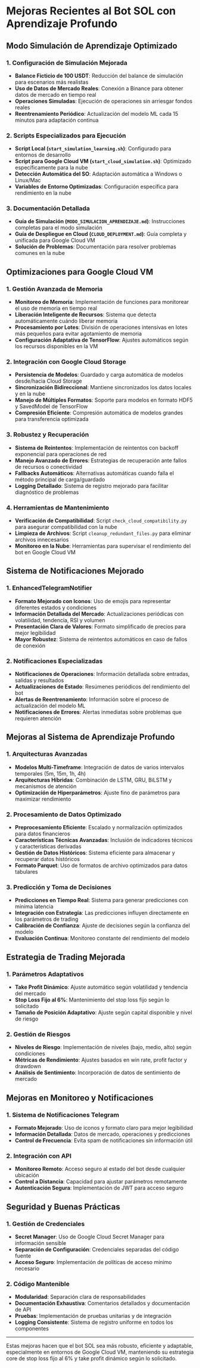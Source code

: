 # Mejoras Recientes al Bot SOL con Aprendizaje Profundo

## Modo Simulación de Aprendizaje Optimizado

### 1. Configuración de Simulación Mejorada
- **Balance Ficticio de 100 USDT**: Reducción del balance de simulación para escenarios más realistas
- **Uso de Datos de Mercado Reales**: Conexión a Binance para obtener datos de mercado en tiempo real
- **Operaciones Simuladas**: Ejecución de operaciones sin arriesgar fondos reales
- **Reentrenamiento Periódico**: Actualización del modelo ML cada 15 minutos para adaptación continua

### 2. Scripts Especializados para Ejecución
- **Script Local (`start_simulation_learning.sh`)**: Configurado para entornos de desarrollo
- **Script para Google Cloud VM (`start_cloud_simulation.sh`)**: Optimizado específicamente para la nube
- **Detección Automática del SO**: Adaptación automática a Windows o Linux/Mac
- **Variables de Entorno Optimizadas**: Configuración específica para rendimiento en la nube

### 3. Documentación Detallada
- **Guía de Simulación (`MODO_SIMULACION_APRENDIZAJE.md`)**: Instrucciones completas para el modo simulación
- **Guía de Despliegue en Cloud (`CLOUD_DEPLOYMENT.md`)**: Guía completa y unificada para Google Cloud VM
- **Solución de Problemas**: Documentación para resolver problemas comunes en la nube

## Optimizaciones para Google Cloud VM

### 1. Gestión Avanzada de Memoria
- **Monitoreo de Memoria**: Implementación de funciones para monitorear el uso de memoria en tiempo real
- **Liberación Inteligente de Recursos**: Sistema que detecta automáticamente cuándo liberar memoria
- **Procesamiento por Lotes**: División de operaciones intensivas en lotes más pequeños para evitar agotamiento de memoria
- **Configuración Adaptativa de TensorFlow**: Ajustes automáticos según los recursos disponibles en la VM

### 2. Integración con Google Cloud Storage
- **Persistencia de Modelos**: Guardado y carga automática de modelos desde/hacia Cloud Storage
- **Sincronización Bidireccional**: Mantiene sincronizados los datos locales y en la nube
- **Manejo de Múltiples Formatos**: Soporte para modelos en formato HDF5 y SavedModel de TensorFlow
- **Compresión Eficiente**: Compresión automática de modelos grandes para transferencia optimizada

### 3. Robustez y Recuperación
- **Sistema de Reintentos**: Implementación de reintentos con backoff exponencial para operaciones de red
- **Manejo Avanzado de Errores**: Estrategias de recuperación ante fallos de recursos o conectividad
- **Fallbacks Automáticos**: Alternativas automáticas cuando falla el método principal de carga/guardado
- **Logging Detallado**: Sistema de registro mejorado para facilitar diagnóstico de problemas

### 4. Herramientas de Mantenimiento
- **Verificación de Compatibilidad**: Script `check_cloud_compatibility.py` para asegurar compatibilidad con la nube
- **Limpieza de Archivos**: Script `cleanup_redundant_files.py` para eliminar archivos innecesarios
- **Monitoreo en la Nube**: Herramientas para supervisar el rendimiento del bot en Google Cloud VM

## Sistema de Notificaciones Mejorado

### 1. EnhancedTelegramNotifier
- **Formato Mejorado con Iconos**: Uso de emojis para representar diferentes estados y condiciones
- **Información Detallada del Mercado**: Actualizaciones periódicas con volatilidad, tendencia, RSI y volumen
- **Presentación Clara de Valores**: Formato simplificado de precios para mejor legibilidad
- **Mayor Robustez**: Sistema de reintentos automáticos en caso de fallos de conexión

### 2. Notificaciones Especializadas
- **Notificaciones de Operaciones**: Información detallada sobre entradas, salidas y resultados
- **Actualizaciones de Estado**: Resúmenes periódicos del rendimiento del bot
- **Alertas de Reentrenamiento**: Información sobre el proceso de actualización del modelo ML
- **Notificaciones de Errores**: Alertas inmediatas sobre problemas que requieren atención

## Mejoras al Sistema de Aprendizaje Profundo

### 1. Arquitecturas Avanzadas
- **Modelos Multi-Timeframe**: Integración de datos de varios intervalos temporales (5m, 15m, 1h, 4h)
- **Arquitecturas Híbridas**: Combinación de LSTM, GRU, BiLSTM y mecanismos de atención
- **Optimización de Hiperparámetros**: Ajuste fino de parámetros para maximizar rendimiento

### 2. Procesamiento de Datos Optimizado
- **Preprocesamiento Eficiente**: Escalado y normalización optimizados para datos financieros
- **Características Técnicas Avanzadas**: Inclusión de indicadores técnicos y características derivadas
- **Gestión de Datos Históricos**: Sistema eficiente para almacenar y recuperar datos históricos
- **Formato Parquet**: Uso de formatos de archivo optimizados para datos tabulares

### 3. Predicción y Toma de Decisiones
- **Predicciones en Tiempo Real**: Sistema para generar predicciones con mínima latencia
- **Integración con Estrategia**: Las predicciones influyen directamente en los parámetros de trading
- **Calibración de Confianza**: Ajuste de decisiones según la confianza del modelo
- **Evaluación Continua**: Monitoreo constante del rendimiento del modelo

## Estrategia de Trading Mejorada

### 1. Parámetros Adaptativos
- **Take Profit Dinámico**: Ajuste automático según volatilidad y tendencia del mercado
- **Stop Loss Fijo al 6%**: Mantenimiento del stop loss fijo según lo solicitado
- **Tamaño de Posición Adaptativo**: Ajuste según capital disponible y nivel de riesgo

### 2. Gestión de Riesgos
- **Niveles de Riesgo**: Implementación de niveles (bajo, medio, alto) según condiciones
- **Métricas de Rendimiento**: Ajustes basados en win rate, profit factor y drawdown
- **Análisis de Sentimiento**: Incorporación de datos de sentimiento de mercado

## Mejoras en Monitoreo y Notificaciones

### 1. Sistema de Notificaciones Telegram
- **Formato Mejorado**: Uso de iconos y formato claro para mejor legibilidad
- **Información Detallada**: Datos de mercado, operaciones y predicciones
- **Control de Frecuencia**: Evita spam de notificaciones sin información útil

### 2. Integración con API
- **Monitoreo Remoto**: Acceso seguro al estado del bot desde cualquier ubicación
- **Control a Distancia**: Capacidad para ajustar parámetros remotamente
- **Autenticación Segura**: Implementación de JWT para acceso seguro

## Seguridad y Buenas Prácticas

### 1. Gestión de Credenciales
- **Secret Manager**: Uso de Google Cloud Secret Manager para información sensible
- **Separación de Configuración**: Credenciales separadas del código fuente
- **Acceso Seguro**: Implementación de políticas de acceso mínimo necesario

### 2. Código Mantenible
- **Modularidad**: Separación clara de responsabilidades
- **Documentación Exhaustiva**: Comentarios detallados y documentación de API
- **Pruebas**: Implementación de pruebas unitarias y de integración
- **Logging Consistente**: Sistema de registro uniforme en todos los componentes

---

Estas mejoras hacen que el bot SOL sea más robusto, eficiente y adaptable, especialmente en entornos de Google Cloud VM, manteniendo su estrategia core de stop loss fijo al 6% y take profit dinámico según lo solicitado.
